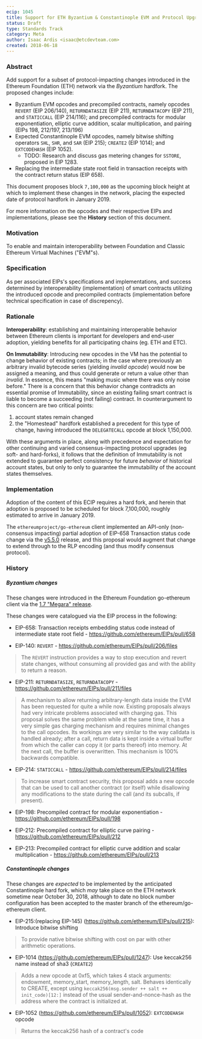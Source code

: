 ```yaml
---
ecip: 1045
title: Support for ETH Byzantium & Constantinople EVM and Protocol Upgrades
status: Draft
type: Standards Track
category: Meta
author: Isaac Ardis <isaac@etcdevteam.com>
created: 2018-06-18
---
```


### Abstract

Add support for a subset of protocol-impacting changes introduced in the Ethereum Foundation (ETH) network via the _Byzantium_ hardfork. The proposed changes include:

- Byzantium EVM opcodes and precompiled contracts, namely opcodes `REVERT` (EIP 206/140), `RETURNDATASIZE` (EIP 211), `RETURNDATACOPY` (EIP 211), and `STATICCALL` (EIP 214/116); and precompiled contracts for modular exponentiation, elliptic curve addition, scalar multiplication, and pairing (EIPs 198, 212/197, 213/196)
- Expected Constantinople EVM opcodes, namely bitwise shifting operators `SHL`, `SHR`, and `SAR` (EIP 215); `CREATE2` (EIP 1014); and `EXTCODEHASH` (EIP 1052). 
	+ TODO: Research and discuss gas metering changes for `SSTORE`, proposed in EIP 1283.
- Replacing the intermediate state root field in transaction receipts with the contract return status (EIP 658).

This document proposes block `7,100,000` as the upcoming block height at which to implement these changes in the network, placing the expected date of protocol hardfork in January 2019.

For more information on the opcodes and their respective EIPs and implementations, please see the __History__ section of this document.

### Motivation

To enable and maintain interoperability between Foundation and Classic Ethereum Virtual Machines ("EVM"s).

### Specification

As per associated EIPs's specifications and implementations, and success determined by interoperability (implementation) of smart contracts utilizing the introduced opcode and precompiled contracts (implementation before technical specification in case of discrepency).

### Rationale

__Interoperability__: establishing and maintaining interoperable behavior between Ethereum clients is important for developers and end-user adoption, yielding benefits for all participating chains (eg. ETH and ETC). 

__On Immutability__: Introducing new opcodes in the VM has the potential to change behavior of existing contracts; in the case where previously an arbitrary invalid bytecode series (yielding _invalid opcode_) would now be assigned a meaning, and thus could generate or return a value other than _invalid_. In essence, this means "making music where there was only noise before." There is a concern that this behavior change contradicts an essential promise of Immutability, since an existing failing smart contract is liable to become a succeeding (not failing) contract. In counterargument to this concern are two critical points:

1. account states remain changed
2. the "Homestead" hardfork established a precedent for this type of change, having introduced the `DELEGATECALL` opcode at block 1,150,000.

With these arguments in place, along with precedence and expectation for other continuing and varied consensus-impacting protocol upgrades (eg soft- and hard-forks), it follows that the definition of Immutability is not extended to guarantee perfect consistency for future _behavior_ of historical account states, but only to only to guarantee the immutability of the account states themselves.

### Implementation

Adoption of the content of this ECIP requires a hard fork, and herein that adoption is proposed to be scheduled for block 7,100,000, roughly estimated to arrive in January 2019.

The `ethereumproject/go-ethereum` client implemented an API-only (non-consensus impacting) partial adoption of EIP-658 Transaction status code change via the [v5.5.0](https://github.com/ethereumproject/go-ethereum/releases/tag/v5.5.0) release, and this proposal would augment that change to extend through to the RLP encoding (and thus modify consensus protocol).

### History

##### Byzantium changes

These changes were introduced in the Ethereum Foundation go-ethereum client via the [1.7 "Megara" release](https://github.com/ethereum/go-ethereum/releases/tag/v1.7.0).

These changes were catalogued via the EIP process in the following:

- EIP-658: Transaction receipts embedding status code instead of intermediate state root field - https://github.com/ethereum/EIPs/pull/658

- EIP-140: `REVERT` - https://github.com/ethereum/EIPs/pull/206/files

> The `REVERT` instruction provides a way to stop execution and revert state changes, without consuming all provided gas and with the ability to return a reason.


- EIP-211: `RETURNDATASIZE`, `RETURNDATACOPY` - https://github.com/ethereum/EIPs/pull/211/files

> A mechanism to allow returning arbitrary-length data inside the EVM has been requested for quite a while now. Existing proposals always had very intricate problems associated with charging gas. This proposal solves the same problem while at the same time, it has a very simple gas charging mechanism and requires minimal changes to the call opcodes. Its workings are very similar to the way calldata is handled already; after a call, return data is kept inside a virtual buffer from which the caller can copy it (or parts thereof) into memory. At the next call, the buffer is overwritten. This mechanism is 100% backwards compatible.


- EIP-214: `STATICCALL` - https://github.com/ethereum/EIPs/pull/214/files

> To increase smart contract security, this proposal adds a new opcode that can be used to call another contract (or itself) while disallowing any modifications to the state during the call (and its subcalls, if present).

- EIP-198: Precompiled contract for modular exponentiation - https://github.com/ethereum/EIPs/pull/198

- EIP-212: Precompiled contract for elliptic curve pairing - https://github.com/ethereum/EIPs/pull/212

- EIP-213: Precompiled contract for elliptic curve addition and scalar multiplication - https://github.com/ethereum/EIPs/pull/213

##### Constantinople changes

These changes are _expected_ to be implemented by the anticipated Constantinople hard fork, which _may_ take place on the ETH network sometime near October 30, 2018, although to date no block number configuration has been accepted to the master branch of the ethereum/go-ethereum client.

- EIP-215:(replacing EIP-145) (https://github.com/ethereum/EIPs/pull/215): Introduce bitwise shifting

> To provide native bitwise shifting with cost on par with other arithmetic operations.

- EIP-1014 (https://github.com/ethereum/EIPs/pull/1247): Use keccak256 name instead of sha3 (`CREATE2`)

> Adds a new opcode at 0xf5, which takes 4 stack arguments: endowment, memory_start, memory_length, salt. Behaves identically to CREATE, except using `keccak256(msg.sender ++ salt ++ init_code)[12:]` instead of the usual sender-and-nonce-hash as the address where the contract is initialized at.

- EIP-1052 (https://github.com/ethereum/EIPs/pull/1052): `EXTCODEHASH` opcode

> Returns the keccak256 hash of a contract's code




